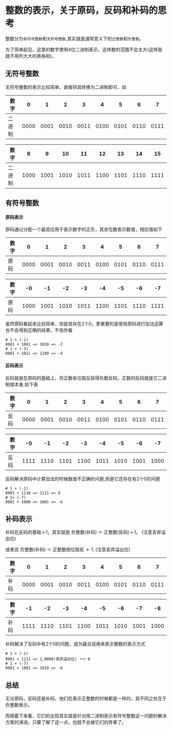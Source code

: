 # 整数的表示，关于原码，反码和补码的思考



整数分为`有符号整数`和`无符号整数`,其实就是通常意义下的`正整数`和`负整数`。

为了简单起见，这里的数字使用4位二进制表示，这样数的范围不会太大(这样我就不用列大大的表格啦)。



## 无符号整数 

无符号整数的表示比较简单，直接将其转换为二进制即可，如

| 数字   | 0    | 1    | 2    | 3    | 4    | 5    | 6    | 7    |
| ---- | ---- | ---- | ---- | ---- | ---- | ---- | ---- | ---- |
| 二进制  | 0000 | 0001 | 0010 | 0011 | 0100 | 0101 | 0110 | 0111 |

| 数字   | 8    | 9    | 10   | 11   | 12   | 13   | 14   | 15   |
| ---- | ---- | ---- | ---- | ---- | ---- | ---- | ---- | ---- |
| 二进制  | 1000 | 1001 | 1010 | 1011 | 1100 | 1101 | 1110 | 1111 |



## 有符号整数

#### 原码表示

原码通过分配一个最高位用于表示数字的正负，其余位数表示数值，相应值如下

| 数字   | 0    | 1    | 2    | 3    | 4    | 5    | 6    | 7    |
| ---- | ---- | ---- | ---- | ---- | ---- | ---- | ---- | ---- |
| 原码   | 0000 | 0001 | 0010 | 0011 | 0100 | 0101 | 0110 | 0111 |

| 数字   | -0   | -1   | -2   | -3   | -4   | -5   | -6   | -7   |
| ---- | ---- | ---- | ---- | ---- | ---- | ---- | ---- | ---- |
| 原码   | 1000 | 1001 | 1010 | 1011 | 1100 | 1101 | 1110 | 1111 |

虽然原码看起来比较简单，但是其存在2个0，更重要的是使用原码进行加法运算也不会得到正确的结果，不信你看

```
# 1 + (-1)
0001 + 1001 => 1010 => -2
# 1 + (-3)
0001 + 1011 => 1100 => -4
```



#### 反码表示

反码就是在原码的基础上，将正数各位取反获得负数反码，正数的反码就是它二进制值本身,如下表

| 数字   | 0    | 1    | 2    | 3    | 4    | 5    | 6    | 7    |
| ---- | ---- | ---- | ---- | ---- | ---- | ---- | ---- | ---- |
| 反码   | 0000 | 0001 | 0010 | 0011 | 0100 | 0101 | 0110 | 0111 |

| 数字   | -0   | -1   | -2   | -3   | -4   | -5   | -6   | -7   |
| ---- | ---- | ---- | ---- | ---- | ---- | ---- | ---- | ---- |
| 反码   | 1111 | 1110 | 1101 | 1100 | 1011 | 1010 | 1001 | 1000 |

反码解决原码中计算加法的时候数值不正确的问题,但是它还存在有2个0的问题

```
# 1 + (-1)
0001 + 1110 => 1111 => 0
# 1+ (-7)
0001 + 1000 => 1001 => -6
```



## 补码表示

补码在反码的基础＋1，其实就是 负整数(补码) ＝ 正整数(反码)＋1。 (注意丢弃溢出位)

或者说 负整数(补码) ＝ 正整数按位取反 ＋ 1, (注意丢弃溢出位)

| 数字   | 0    | 1    | 2    | 3    | 4    | 5    | 6    | 7    |
| ---- | ---- | ---- | ---- | ---- | ---- | ---- | ---- | ---- |
| 补码   | 0000 | 0001 | 0010 | 0011 | 0100 | 0101 | 0110 | 0111 |

| 数字   | -1   | -2   | -3   | -4   | -5   | -6   | -7   | -8   |
| ---- | ---- | ---- | ---- | ---- | ---- | ---- | ---- | ---- |
| 补码   | 1111 | 1110 | 1101 | 1100 | 1011 | 1010 | 1001 | 1000 |

补码解决了反码中有2个0的问题，成为最合适用来表示整数的表示方式

```
# 1 + (-1)
0001 + 1111 => 1,0000(丢弃溢出位) ＝> 0
# 1 + (-7)
0001 + 1001 => 1010 => -6
```



## 总结

无论原码，反码还是补码，他们在表示正整数的时候都是一样的，其不同之处在于负整数表示。

而顺着下来看，它们的出现其实就是针对用二进制表示有符号整数这一问题的解决方案的演进。只要了解了这一点，也就不会被它们的弄晕了。
